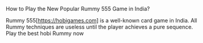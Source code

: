 How to Play the New Popular Rummy 555 Game in India?

Rummy 555[https://hobigames.com] is a well-known card game in India. All Rummy techniques are useless until the player achieves a pure sequence. Play the best hobi Rummy now
